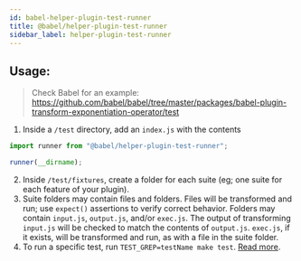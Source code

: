 ```yaml
---
id: babel-helper-plugin-test-runner
title: @babel/helper-plugin-test-runner
sidebar_label: helper-plugin-test-runner
---
```


## Usage:

> Check Babel for an example: https://github.com/babel/babel/tree/master/packages/babel-plugin-transform-exponentiation-operator/test

1. Inside a `/test` directory, add an `index.js` with the contents
```js
import runner from "@babel/helper-plugin-test-runner";

runner(__dirname);
```
2. Inside `/test/fixtures`, create a folder for each suite (eg; one suite for each feature of your plugin).
3. Suite folders may contain files and folders. Files will be transformed and run; use `expect()` assertions to verify correct behavior. Folders may contain `input.js`, `output.js`, and/or `exec.js`. The output of transforming `input.js` will be checked to match the contents of `output.js`. `exec.js`, if it exists, will be transformed and run, as with a file in the suite folder.
3. To run a specific test, run `TEST_GREP=testName make test`. [Read more](https://github.com/babel/babel/blob/master/CONTRIBUTING.md#running-lintingtests).

